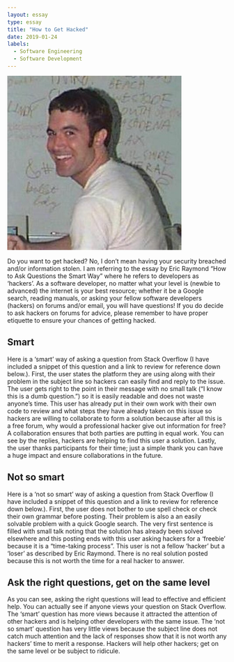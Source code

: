 ```yaml
---
layout: essay
type: essay
title: "How to Get Hacked"
date: 2019-01-24
labels:
  - Software Engineering
  - Software Development
---
```

<img class="ui medium left floated image" src="https://raw.githubusercontent.com/audreyford/audreyford.github.io/master/images/tom.jpg">

Do you want to get hacked?  No, I don’t mean having your security breached and/or information stolen.   I am referring to the essay by Eric Raymond “How to Ask Questions the Smart Way” where he refers to developers as ‘hackers’.  As a software developer, no matter what your level is (newbie to advanced)  the internet is your best resource; whether it be a Google search, reading manuals, or asking your fellow software developers (hackers) on forums and/or email, you will have questions!  If you do decide to ask hackers on forums for advice, please remember to have proper etiquette to ensure your chances of getting hacked.

## Smart

Here is a ‘smart’ way of asking a question from Stack Overflow (I have included a snippet of this question and a link to review for reference down below.).  First, the user states the platform they are using along with their problem in the subject line so hackers can easily find and reply to the issue.  The user gets right to the point in their message with no small talk (“I know this is a dumb question.”) so it is easily readable and does not waste anyone’s time.  This user has already put in their own work with their own code to review and what steps they have already taken on this issue so hackers are willing to collaborate to form a solution because after all this is a free forum, why would a professional hacker give out information for free?  A collaboration ensures that both parties are putting in equal work.  You can see by the replies, hackers are helping to find this user a solution.  Lastly, the user thanks participants for their time; just a simple thank you can have a huge impact and ensure collaborations in the future.

## Not so smart

Here is a ‘not so smart’ way of asking a question from Stack Overflow (I have included a snippet of this question and a link to review for reference down below.).  First, the user does not bother to use spell check or check their own grammar before posting.  Their problem is also a an easily solvable problem with a quick Google search.  The very first sentence is filled with small talk noting that the solution has already been solved elsewhere and this posting ends with this user asking hackers for a ‘freebie’ because it is a “time-taking process”.  This user is not a fellow ‘hacker’ but a ‘loser’ as described by Eric Raymond.  There is no real solution posted because this is not worth the time for a real hacker to answer.  

## Ask the right questions, get on the same level

As you can see, asking the right questions will lead to effective and efficient help.  You can actually see if anyone views your question on Stack Overflow.  The ‘smart’ question has more views because it attracted the attention of other hackers and is helping other developers with the same issue.  The ‘not so smart’ question has very little views because the subject line does not catch much attention and the lack of responses show that it is not worth any hackers’ time to merit a response.  Hackers will help other hackers; get on the same level or be subject to ridicule. 
